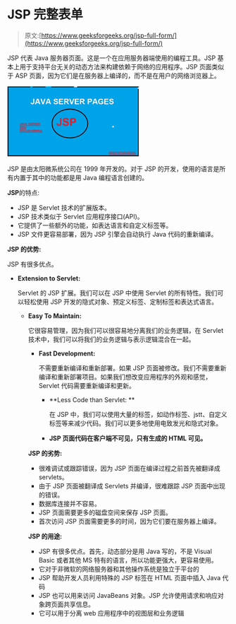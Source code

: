 # JSP 完整表单

> 原文:[https://www.geeksforgeeks.org/jsp-full-form/](https://www.geeksforgeeks.org/jsp-full-form/)

JSP 代表 Java 服务器页面。这是一个在应用服务器端使用的编程工具。JSP 基本上用于支持平台无关的动态方法来构建依赖于网络的应用程序。JSP 页面类似于 ASP 页面，因为它们是在服务器上编译的，而不是在用户的网络浏览器上。

![](img/7c95aae828c7cf07e827ff617950af36.png)

JSP 是由太阳微系统公司在 1999 年开发的。对于 JSP 的开发，使用的语言是所有内置于其中的功能都是用 Java 编程语言创建的。

**JSP**的特点:

*   JSP 是 Servlet 技术的扩展版本。
*   JSP 技术类似于 Servlet 应用程序接口(API)。
*   它提供了一些额外的功能，如表达语言和自定义标签等。
*   JSP 文件更容易部署，因为 JSP 引擎会自动执行 Java 代码的重新编译。

**JSP 的优势:**

JSP 有很多优点。

*   **Extension to Servlet:**

    Servlet 的 JSP 扩展。我们可以在 JSP 中使用 Servlet 的所有特性。我们可以轻松使用 JSP 开发的隐式对象、预定义标签、定制标签和表达式语言。

    *   **Easy To Maintain:**

        它很容易管理，因为我们可以很容易地分离我们的业务逻辑，在 Servlet 技术中，我们可以将我们的业务逻辑与表示逻辑混合在一起。

        *   **Fast Development:**

            不需要重新编译和重新部署。如果 JSP 页面被修改。我们不需要重新编译和重新部署项目。如果我们想改变应用程序的外观和感觉，Servlet 代码需要重新编译和更新。

            *   **Less Code than Servlet: **

                在 JSP 中，我们可以使用大量的标签，如动作标签、jstt、自定义标签等来减少代码。我们可以更多地使用电致发光和隐式对象。

            *   **JSP 页面代码在客户端不可见，只有生成的 HTML 可见。**

        **JSP 的劣势:**

        *   很难调试或跟踪错误，因为 JSP 页面在编译过程之前首先被翻译成 servlets。
        *   由于 JSP 页面被翻译成 Servlets 并编译，很难跟踪 JSP 页面中出现的错误。
        *   数据库连接并不容易。
        *   JSP 页面需要更多的磁盘空间来保存 JSP 页面。
        *   首次访问 JSP 页面需要更多的时间，因为它们要在服务器上编译。

        **JSP 的用途:**

        *   JSP 有很多优点。首先，动态部分是用 Java 写的，不是 Visual Basic 或者其他 MS 特有的语言，所以功能更强大，更容易使用。
        *   它对于非微软的网络服务器和其他操作系统是独立于平台的
        *   JSP 帮助开发人员利用特殊的 JSP 标签在 HTML 页面中插入 Java 代码
        *   JSP 也可以用来访问 JavaBeans 对象。JSP 允许使用请求和响应对象跨页面共享信息。
        *   它可以用于分离 web 应用程序中的视图层和业务逻辑